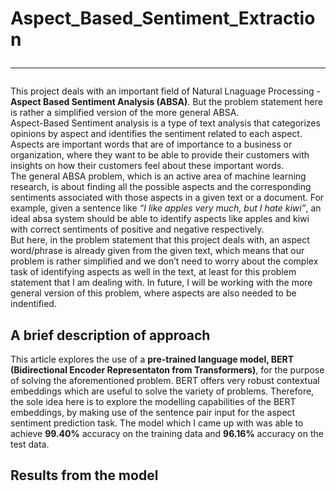 # Aspect_Based_Sentiment_Extraction<hr>

This project deals with an important field of Natural Lnaguage Processing - <b>Aspect Based Sentiment Analysis (ABSA)</b>. But the problem statement here is rather a simplified version of the more general ABSA.<br>
Aspect-Based Sentiment analysis is a type of text analysis that categorizes opinions by aspect and identifies the sentiment related to each aspect. Aspects are important words that are of importance to a business or organization, where they want to be able to provide their customers with insights on how their customers feel about these important words.<br>
The general ABSA problem, which is an active area of machine learning research, is about finding all the possible aspects and the corresponding sentiments associated with those aspects in a given text or a document. For example, given a sentence like *“I like apples very much, but I hate kiwi”*, an ideal absa system should be able to identify aspects like apples and kiwi with correct sentiments of positive and negative respectively.<br>
But here, in the problem statement that this project deals with, an aspect word/phrase is already given from the given text, which means that our problem is rather simplified and we don’t need to worry about the complex task of identifying aspects as well in the text, at least for this problem statement that I am dealing with. In future, I will be working with the more general version of this problem, where aspects are also needed to be indentified.

## A brief description of approach
This article explores the use of a **pre-trained language model, BERT (Bidirectional Encoder Representaton from Transformers)**, for the purpose of solving the aforementioned problem. BERT offers very robust contextual embeddings which are useful to solve the variety of problems. Therefore, the sole idea here is to explore the modelling capabilities of the BERT embeddings, by making use of the sentence pair input for the aspect sentiment prediction task. The model which I came up with was able to achieve **99.40%** accuracy on the training data and **96.16%** accuracy on the test data.

## Results from the model





